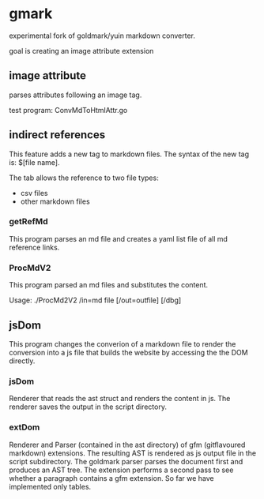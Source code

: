 # gmark

experimental fork of goldmark/yuin markdown converter.  

goal is creating an image attribute extension  

## image attribute

parses attributes following an image tag.  

test program: ConvMdToHtmlAttr.go  

## indirect references

This feature adds a new tag to markdown files. 
The syntax of the new tag is: $[file name].  

The tab allows the reference to two file types:
 - csv files
 - other markdown files

### getRefMd

This program parses an md file and creates a yaml list file of all md reference links.


### ProcMdV2

This program parsed an md files and substitutes the content.  

Usage: ./ProcMd2V2 /in=md file [/out=outfile] [/dbg]  

## jsDom

This program changes the converion of a markdown file to render the conversion into a js file that builds the website by accessing the the DOM directly.

### jsDom

Renderer that reads the ast struct and renders the content in js. The renderer saves the output in the script directory.

### extDom

Renderer and Parser (contained in the ast directory) of gfm (gitflavoured markdown) extensions. The resulting AST is rendered as js output file in the script subdirectory.
The goldmark parser parses the document first and produces an AST tree. The extension performs a second pass to see whether a paragraph contains a gfm extension. So far we have implemented only tables.

